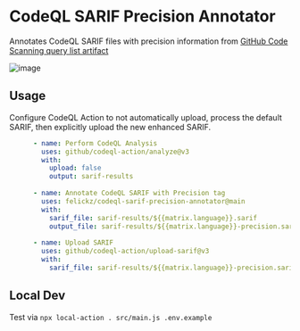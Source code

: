 # CodeQL SARIF Precision Annotator

Annotates CodeQL SARIF files with precision information from
[GitHub Code Scanning query list artifact](https://github.com/github/codeql/actions/workflows/query-list.yml?query=branch%3Acodeql-cli%2Flatest)

![image](https://github.com/user-attachments/assets/af5a582f-9103-4274-8354-c92d642b686c)

## Usage

Configure CodeQL Action to not automatically upload, process the default SARIF, then explicitly upload the new enhanced SARIF.

```yaml
      - name: Perform CodeQL Analysis
        uses: github/codeql-action/analyze@v3
        with:
          upload: false
          output: sarif-results
      
      - name: Annotate CodeQL SARIF with Precision tag
        uses: felickz/codeql-sarif-precision-annotator@main
        with:
          sarif_file: sarif-results/${{matrix.language}}.sarif
          output_file: sarif-results/${{matrix.language}}-precision.sarif
      
      - name: Upload SARIF
        uses: github/codeql-action/upload-sarif@v3
        with:
          sarif_file: sarif-results/${{matrix.language}}-precision.sarif
```


## Local Dev

Test via `npx local-action . src/main.js .env.example`

